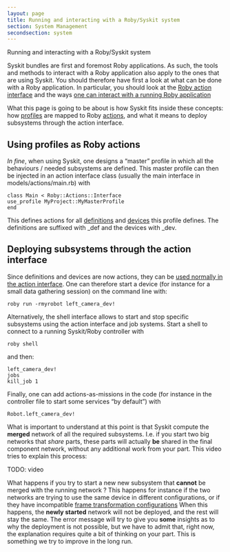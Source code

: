 ```yaml
---
layout: page
title: Running and interacting with a Roby/Syskit system
section: System Management
secondsection: system
---
```

<div class="content2">
<div class="content2-pagetitle">Running and interacting with a Roby/Syskit system</div>
<div class="content2-container line-box">
<div class="content2-container-1col">



<p>Syskit bundles are first and foremost Roby applications. As such, the tools and
methods to interact with a Roby application also apply to the ones that are
using Syskit. You should therefore have first a look at what can be done with a
Roby application. In particular, you should look at the <a href="/api/tools/roby/building/actions.html">Roby action
interface</a> and the ways <a href="/api/tools/roby/interacting/index.html">one can interact
with a running Roby application</a></p>

<p>What this page is going to be about is how Syskit fits inside these concepts:
how <a href="profiles.html">profiles</a> are mapped to Roby <a href="/api/roby/building/actions.html">actions</a>, and what it means to deploy subsystems through
the action interface.</p>

<h2 id="using-profiles-as-roby-actions">Using profiles as Roby actions</h2>
<p><em>In fine</em>, when using Syskit, one designs a &ldquo;master&rdquo; profile in which all the
behaviours / needed subsystems are defined. This master profile can then be
injected in an action interface class (usually the main interface in
models/actions/main.rb) with</p>

<pre><code class="language-ruby">class Main &lt; Roby::Actions::Interface
use_profile MyProject::MyMasterProfile
end
</code></pre>

<p>This defines actions for all <a href="profiles.html">definitions</a> and
<a href="devices.html">devices</a> this profile defines. The definitions are suffixed with
_def and the devices with _dev.</p>

<h2 id="deploying-subsystems-through-the-action-interface">Deploying subsystems through the action interface</h2>

<p>Since definitions and devices are now actions, they can be <a href="/api/tools/roby/interacting/index.html">used normally in the
action interface</a>. One can
therefore start a device (for instance for a small data gathering session) on
the command line with:</p>

<pre><code>roby run -rmyrobot left_camera_dev!
</code></pre>

<p>Alternatively, the shell interface allows to start and stop specific
subsystems using the action interface and job systems. Start a shell to connect
to a running Syskit/Roby controller with</p>

<pre><code>roby shell
</code></pre>

<p>and then:</p>

<pre><code>left_camera_dev!
jobs
kill_job 1
</code></pre>

<p>Finally, one can add actions-as-missions in the code (for instance in the
controller file to start some services &ldquo;by default&rdquo;) with</p>

<pre><code class="language-ruby">Robot.left_camera_dev!
</code></pre>

<p>What is important to understand at this point is that Syskit compute the
<strong>merged</strong> network of all the required subsystems. I.e. if you start two big
networks that <em>share</em> parts, these parts will actually <strong>be</strong> shared in the final
component network, without any additional work from your part. This video tries
to explain this process:</p>

<p>TODO: video</p>

<p>What happens if you try to start a new new subsystem that <strong>cannot</strong> be merged with the
running network ? This happens for instance if the two networks are trying to use
the same device in different configurations, or if they have incompatible <a href="../data_processing/transformer_roby.html">frame
transformation configurations</a>
When this happens, the <strong>newly started</strong> network will not be deployed, and the
rest will stay the same. The error message will try to give you <strong>some</strong>
insights as to why the deployment is not possible, but we have to admit that,
right now, the explanation requires quite a bit of thinking on your part. This
is something we try to improve in the long run.</p>



</div>
</div>
</div>
